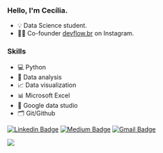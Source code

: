 ### Hello, I'm Cecília.

- 💡 Data Science student.
- 👩‍💻 Co-founder [devflow.br](https://instagram.com/devflow.br?igshid=kyiunxiu1s3q) on Instagram.

### Skills 

- 💻 Python
- 🎲 Data analysis
- 📈 Data visualization
- 📊 Microsoft Excel
- 🧮 Google data studio
- 🗂 Git/Github 

[![Linkedin Badge](https://img.shields.io/badge/-Cecília_Silva_de_Souza-6633cc?style=flat-square&logo=Linkedin&logoColor=white&link=https://www.linkedin.com/in/cecília)](https://www.linkedin.com/in/cecília)
[![Medium Badge](https://img.shields.io/badge/-ceciliasilvads-6633cc?style=flat-square&logo=Medium&logoColor=white&link=https://ceciliasilvads.medium.com/)](https://ceciliasilvads.medium.com/)
[![Gmail Badge](https://img.shields.io/badge/-souza.cecilia@acad.ifma.edu.br-6633cc?style=flat-square&logo=Gmail&logoColor=white&link=mailto:souza.cecilia@acad.ifma.edu.br)](mailto:souza.cecilia@acad.ifma.edu.br)


<p align = "left"">
  <img src = "https://github-readme-stats.vercel.app/api?username=cecellhax&show_icons=true&theme=dracula">
</p>

